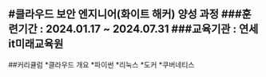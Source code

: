 #클라우드 보안 엔지니어(화이트 해커) 양성 과정
###훈련기간 : 2024.01.17 ~ 2024.07.31
###교육기관 : 연세it미래교육원
---
##커리큘럼
*클라우드 개요
*파이썬
*리눅스
*도커
*쿠버네티스
